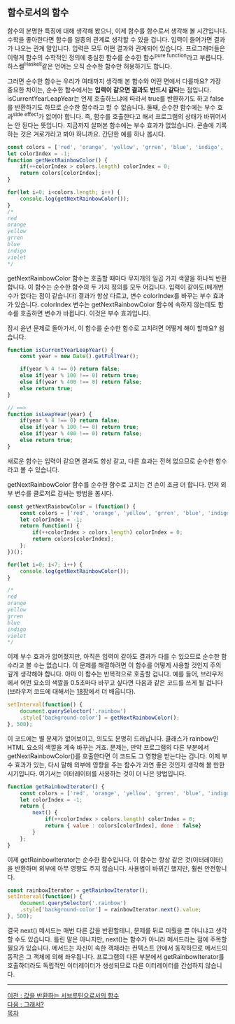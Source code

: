 ## 함수로서의 함수
함수의 분명한 특징에 대해 생각해 봤으니, 이제 함수를 함수로서 생각해 볼 시간입니다. 수학을 좋아한다면 함수를 일종의 관계로 생각할 수 있을 겁니다. 입력이 들어가면 결과가 나오는 관계 말입니다. 입력은 모두 어떤 결과와 관계되어 있습니다. 프로그래머들은 이렇게 함수의 수학적인 정의에 충실한 함수를 순수한 함수<sup>pure function</sup>라고 부릅니다. 하스켈<sup>Haskell</sup>같은 언어는 오직 순수한 함수만 허용하기도 합니다.

그러면 순수한 함수는 우리가 여태까지 생각해 본 함수와 어떤 면에서 다를까요? 가장 중요한 차이는, 순수한 함수에서는 <b>입력이 같으면 결과도 반드시 같다</b>는 점입니다. isCurrentYearLeapYear는 언제 호출하느냐에 따라서 true를 반환하기도 하고 false를 반환하기도 하므로 순수한 함수라고 할 수 없습니다. 둘째, 순수한 함수에는 부수 효과<sup>side effect</sup>가 없어야 합니다. 즉, 함수를 호출한다고 해서 프로그램의 상태가 바뀌어서는 안 된다는 뜻입니다. 지금까지 살펴본 함수에는 부수 효과가 없었습니다. 콘솔에 기록하는 것은 겨로가라고 봐야 하니까요. 간단한 예를 하나 봅시다.

```javascript
const colors = ['red', 'orange', 'yellow', 'grren', 'blue', 'indigo', 'violet'];
let colorIndex = -1;
function getNextRainbowColor() {
    if(++colorIndex > colors.length) colorIndex = 0;
    return colors[colorIndex];
}

for(let i=0; i<colors.length; i++) {
    console.log(getNextRainbowColor());
}
/*
red
orange
yellow
grren
blue
indigo
violet
*/
```

getNextRainbowColor 함수는 호출할 때마다 무지개의 일곱 가지 색깔을 하나씩 반환합니다. 이 함수는 순수한 함수의 두 가지 정의를 모두 어깁니다. 입력이 같아도(매개변수가 없다는 점이 같습니다) 결과가 항상 다르고, 변수 colorIndex를 바꾸는 부수 효과가 있습니다. colorIndex 변수는 getNextRainbowColor 함수에 속하지 않는데도 함수를 호출하면 변수가 바뀝니다. 이것은 부수 효과입니다.

잠시 윤년 문제로 돌아가서, 이 함수를 순수한 함수로 고치려면 어떻게 해야 할까요? 쉽습니다.

```javascript
function isCurrentYearLeapYear() {
    const year = new Date().getFullYear();

    if(year % 4 !== 0) return false;
    else if(year % 100 !== 0) return true;
    else if(year % 400 !== 0) return false;
    else return true;
}

// ==>
function isLeapYear(year) {
    if(year % 4 !== 0) return false;
    else if(year % 100 !== 0) return true;
    else if(year % 400 !== 0) return false;
    else return true;
}
```

새로운 함수는 입력이 같으면 결과도 항상 같고, 다른 효과는 전혀 없으므로 순수한 함수라고 볼 수 있습니다.

getNextRainbowColor 함수를 순수한 함수로 고치는 건 손이 조금 더 합니다. 먼저 외부 변수를 클로저로 감싸는 방법을 봅시다.

```javascript
const getNextRainbowColor = (function() {
    const colors = ['red', 'orange', 'yellow', 'grren', 'blue', 'indigo', 'violet'];
    let colorIndex = -1;
    return function() {
        if(++colorIndex > colors.length) colorIndex = 0;
        return colors[colorIndex];
    };
})();

for(let i=0; i<7; i++) {
    console.log(getNextRainbowColor());
}

/*
red
orange
yellow
grren
blue
indigo
violet
*/
```

이제 부수 효과가 없어졌지만, 아직은 입력이 같아도 결과가 다를 수 있으므로 순수한 함수라고 볼 수는 없습니다. 이 문제를 해결하려면 이 함수를 어떻게 사용할 것인지 주의 깊게 생각해야 합니다. 아마 이 함수는 반복적으로 호출할 겁니다. 예를 들어, 브라우저에서 어떤 요소의 색깔을 0.5초마다 바꾸고 싶다면 다음과 같은 코드를 쓰게 될 겁니다(브라우저 코드에 대해서는 [18장](../CHAPTER_18/preview.md)에서 더 배웁니다).

```javascript
setInterval(function() {
    document.querySelector('.rainbow')
    .style['background-color'] = getNextRainbowColor();
}, 500);
```

이 코드에는 별 문제가 없어보이고, 의도도 분명히 드러납니다. 클래스가 rainbow인 HTML 요소의 색깔을 계속 바꾸는 거죠. 문제는, 만약 프로그램의 다른 부분에서 getNextRainbowColor()를 호출한다면 이 코드도 그 영향을 받는다는 겁니다. 이제 부수 효과가 있는, 다시 말해 외부에 영향을 주는 함수가 과연 좋은 것인지 생각해 볼 만한 시기입니다. 여기서는 이터레이터를 사용하는 것이 더 나은 방법입니다.

```javascript
function getRainbowIterator() {
    const colors = ['red', 'orange', 'yellow', 'grren', 'blue', 'indigo', 'violet'];
    let colorIndex = -1;
    return {
        next() {
            if(++colorIndex > colors.length) colorIndex = 0;
            return { value : colors[colorIndex], done : false}
        }
    };
}
```

이제 getRainbowIterator는 순수한 함수입니다. 이 함수는 항상 같은 것(이터레이터)을 반환하며 외부에 아무 영향도 주지 않습니다. 사용법이 바뀌긴 했지만, 훨씬 안전합니다.

```javascript
const rainbowIterator = getRainbowIterator();
setInterval(function() {
    document.querySelector('.rainbow')
    .style['background-color'] = rainbowIterator.next().value;
}, 500);
```

결국 next() 메서드는 매번 다른 값을 반환할테니, 문제를 뒤로 미뤘을 뿐 아니냐고 생각할 수도 있습니다. 틀린 말은 아니지만, next()는 함수가 아니라 메서드라는 점에 주목할 필요가 있습니다. 메서드는 자신이 속한 객체라는 컨텍스트 안에서 동작하므로 메서드의 동작은 그 객체에 의해 좌우됩니다. 프로그램의 다른 부분에서 getRainbowIterator를 호출하더라도 독립적인 이터레이터가 생성되므로 다른 이터레이터를 간섭하지 않습니다.

***
[이전 : 값을 반환하는 서브루틴으로서의 함수](13.2.md) <br/>
[다음 : 그래서?](13.4.md) <br/>
[목차](../progressCheck.md)